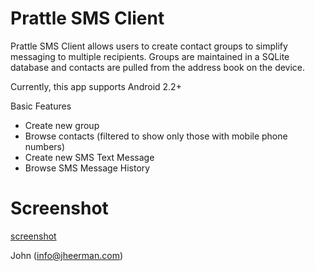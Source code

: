 Prattle SMS Client
=======================

Prattle SMS Client allows users to create contact groups to simplify messaging
to multiple recipients.  Groups are maintained in a SQLite database
and contacts are pulled from the address book on the device.

Currently, this app supports Android 2.2+

Basic Features

  * Create new group
  * Browse contacts (filtered to show only those with mobile phone numbers)
  * Create new SMS Text Message
  * Browse SMS Message History

Screenshot
=======================
[screenshot](https://github.com/jheerman/Prattle/raw/master/src/Resources/drawable/splash.png)

John (info@jheerman.com)
